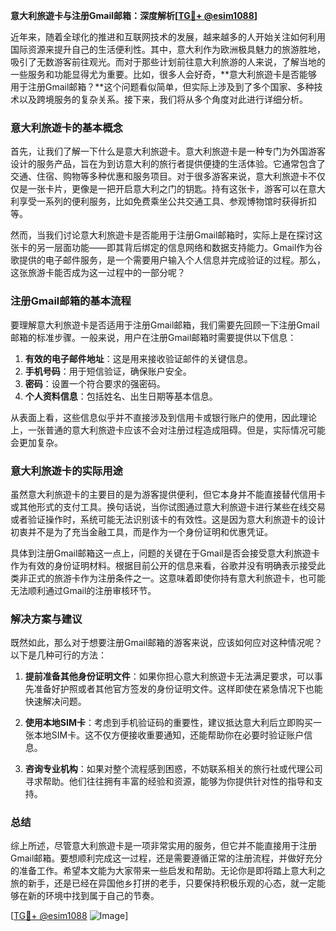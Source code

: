 **意大利旅遊卡与注册Gmail邮箱：深度解析[[TG💪+ @esim1088](https://t.me/s/esim1088)]**

近年来，随着全球化的推进和互联网技术的发展，越来越多的人开始关注如何利用国际资源来提升自己的生活便利性。其中，意大利作为欧洲极具魅力的旅游胜地，吸引了无数游客前往观光。而对于那些计划前往意大利旅游的人来说，了解当地的一些服务和功能显得尤为重要。比如，很多人会好奇，**意大利旅遊卡是否能够用于注册Gmail邮箱？**这个问题看似简单，但实际上涉及到了多个国家、多种技术以及跨境服务的复杂关系。接下来，我们将从多个角度对此进行详细分析。

### 意大利旅遊卡的基本概念

首先，让我们了解一下什么是意大利旅遊卡。意大利旅遊卡是一种专门为外国游客设计的服务产品，旨在为到访意大利的旅行者提供便捷的生活体验。它通常包含了交通、住宿、购物等多种优惠和服务项目。对于很多游客来说，意大利旅遊卡不仅仅是一张卡片，更像是一把开启意大利之门的钥匙。持有这张卡，游客可以在意大利享受一系列的便利服务，比如免费乘坐公共交通工具、参观博物馆时获得折扣等。

然而，当我们讨论意大利旅遊卡是否能用于注册Gmail邮箱时，实际上是在探讨这张卡的另一层面功能——即其背后绑定的信息网络和数据支持能力。Gmail作为谷歌提供的电子邮件服务，是一个需要用户输入个人信息并完成验证的过程。那么，这张旅游卡能否成为这一过程中的一部分呢？

### 注册Gmail邮箱的基本流程

要理解意大利旅遊卡是否适用于注册Gmail邮箱，我们需要先回顾一下注册Gmail邮箱的标准步骤。一般来说，用户在注册Gmail邮箱时需要提供以下信息：

1. **有效的电子邮件地址**：这是用来接收验证邮件的关键信息。
2. **手机号码**：用于短信验证，确保账户安全。
3. **密码**：设置一个符合要求的强密码。
4. **个人资料信息**：包括姓名、出生日期等基本信息。

从表面上看，这些信息似乎并不直接涉及到信用卡或银行账户的使用，因此理论上，一张普通的意大利旅遊卡应该不会对注册过程造成阻碍。但是，实际情况可能会更加复杂。

### 意大利旅遊卡的实际用途

虽然意大利旅遊卡的主要目的是为游客提供便利，但它本身并不能直接替代信用卡或其他形式的支付工具。换句话说，当你试图通过意大利旅遊卡进行某些在线交易或者验证操作时，系统可能无法识别该卡的有效性。这是因为意大利旅遊卡的设计初衷并不是为了充当金融工具，而是作为一个身份证明和优惠凭证。

具体到注册Gmail邮箱这一点上，问题的关键在于Gmail是否会接受意大利旅遊卡作为有效的身份证明材料。根据目前公开的信息来看，谷歌并没有明确表示接受此类非正式的旅游卡作为注册条件之一。这意味着即使你持有意大利旅遊卡，也可能无法顺利通过Gmail的注册审核环节。

### 解决方案与建议

既然如此，那么对于想要注册Gmail邮箱的游客来说，应该如何应对这种情况呢？以下是几种可行的方法：

1. **提前准备其他身份证明文件**：如果你担心意大利旅遊卡无法满足要求，可以事先准备好护照或者其他官方签发的身份证明文件。这样即使在紧急情况下也能快速解决问题。

2. **使用本地SIM卡**：考虑到手机验证码的重要性，建议抵达意大利后立即购买一张本地SIM卡。这不仅方便接收重要通知，还能帮助你在必要时验证账户信息。

3. **咨询专业机构**：如果对整个流程感到困惑，不妨联系相关的旅行社或代理公司寻求帮助。他们往往拥有丰富的经验和资源，能够为你提供针对性的指导和支持。

### 总结

综上所述，尽管意大利旅遊卡是一项非常实用的服务，但它并不能直接用于注册Gmail邮箱。要想顺利完成这一过程，还是需要遵循正常的注册流程，并做好充分的准备工作。希望本文能为大家带来一些启发和帮助。无论你是即将踏上意大利之旅的新手，还是已经在异国他乡打拼的老手，只要保持积极乐观的心态，就一定能够在新的环境中找到属于自己的节奏。

[[TG💪+ @esim1088](https://t.me/s/esim1088) ![Image](https://i.postimg.cc/4NQfJmqS/Snipaste-2025-05-13-00-14-12.png)]